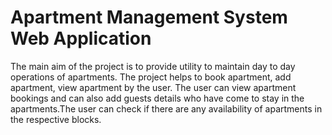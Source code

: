 # Apartment Management System Web Application

The main aim of the project is to provide utility to maintain day to day operations of apartments.
The project helps to book apartment, add apartment, view apartment by the user.
The user can view apartment bookings and can also add guests details who have come to stay in the apartments.The user can check if there are any availability of apartments in the respective blocks.

